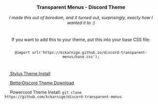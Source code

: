 <h3 align="center">Transparent Menus - Discord Theme</h3>

<p align="center"><i>I made this out of boredom, and it turned out, surprisingly, exacty how I wanted it to :)</i></p>

<h1> </h1>

<p align="center">
If you want to add this to  your theme, put this into your base CSS file:
</p>
<p align="center">
<code>
@import url('https://kckarnige.github.io/discord-transparent-menus/base.css');
</code>
</p>

<h1> </h1>

[<img src="https://kckarnige.github.io/res/stylus_icon.svg" height="14px" width="14px"> Stylus Theme Install](https://github.com/kckarnige/discord-transparent-menus/raw/main/index.user.css)

[<img src="https://kckarnige.github.io/res/bd_icon.svg" height="14px" width="14px"> BetterDiscord Theme Download](https://betterdiscord.net/ghdl/?url=https://raw.githubusercontent.com/kckarnige/discord-transparent-menus/main/transparentmenu.theme.css)

<img src="https://kckarnige.github.io/res/powercord.svg" height="14px" width="14px"> Powercord Theme Install: ```git clone https://github.com/kckarnige/discord-transparent-menus```
